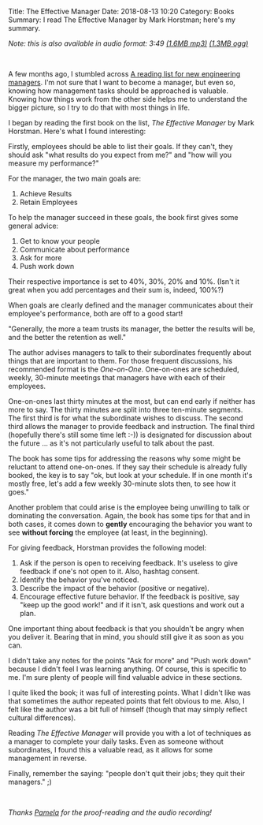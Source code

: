 Title: The Effective Manager
Date: 2018-08-13 10:20
Category: Books
Summary: I read The Effective Manager by Mark Horstman; here's my summary.

*Note: this is also available in audio format: 3:49
[(1.6MB mp3)](https://chown.me/iota/blog/the-effective-manager.mp3)
[(1.3MB ogg)](https://chown.me/iota/blog/the-effective-manager.ogg)*

<br/>

A few months ago, I stumbled across [A reading list for new engineering
managers](https://jacobian.org/writing/engmanager-reading-list/). I'm not sure
that I want to become a manager, but even so, knowing how management tasks
should be approached is valuable. Knowing how things work from the other side
helps me to understand the bigger picture, so I try to do that with most things
in life.

I began by reading the first book on the list, *The Effective Manager* by Mark
Horstman. Here's what I found interesting:

Firstly, employees should be able to list their goals. If they can't, they
should ask "what results do you expect from me?" and "how will you measure my
performance?"

For the manager, the two main goals are:

1. Achieve Results
2. Retain Employees

To help the manager succeed in these goals, the book first gives some general
advice:

1. Get to know your people
2. Communicate about performance
3. Ask for more
4. Push work down

Their respective importance is set to 40%, 30%, 20% and 10%. (Isn't it great
when you add percentages and their sum is, indeed, 100%?)

When goals are clearly defined and the manager communicates about their
employee's performance, both are off to a good start!

"Generally, the more a team trusts its manager, the better the results will be,
and the better the retention as well."

The author advises managers to talk to their subordinates frequently about things
that are important to them. For those frequent discussions, his recommended
format is the *One-on-One*. One-on-ones are scheduled, weekly, 30-minute
meetings that managers have with each of their employees.

One-on-ones last thirty minutes at the most, but can end early if neither has
more to say. The thirty minutes are split into three ten-minute segments.  The
first third is for what the subordinate wishes to discuss. The second third allows
the manager to provide feedback and instruction. The final third (hopefully
there's still some time left :-)) is designated for discussion about the future
... as it's not particularly useful to talk about the past.

The book has some tips for addressing the reasons why some might be reluctant
to attend one-on-ones.  If they say their schedule is already fully booked, the
key is to say "ok, but look at your schedule. If in one month it's mostly free,
let's add a few weekly 30-minute slots then, to see how it goes."

Another problem that could arise is the employee being unwilling to talk or
dominating the conversation. Again, the book has some tips for that and in both
cases, it comes down to **gently** encouraging the behavior you want to see
**without forcing** the employee (at least, in the beginning).

For giving feedback, Horstman provides the following model:

1. Ask if the person is open to receiving feedback. It's useless to give
   feedback if one's not open to it. Also, hashtag consent.
2. Identify the behavior you've noticed.
3. Describe the impact of the behavior (positive or negative).
4. Encourage effective future behavior. If the feedback is positive, say "keep
   up the good work!" and if it isn't, ask questions and work out a plan.

One important thing about feedback is that you shouldn't be angry when you
deliver it. Bearing that in mind, you should still give it as soon as you can.

I didn't take any notes for the points "Ask for more" and "Push work down"
because I didn't feel I was learning anything. Of course, this is specific to
me. I'm sure plenty of people will find valuable advice in these sections.

I quite liked the book; it was full of interesting points. What I didn't like
was that sometimes the author repeated points that felt obvious to me. Also, I
felt like the author was a bit full of himself (though that may simply reflect
cultural differences).

Reading *The Effective Manager* will provide you with a lot of techniques as a
manager to complete your daily tasks. Even as someone without subordinates, I
found this a valuable read, as it allows for some management in reverse.

Finally, remember the saying: "people don't quit their jobs; they quit their
managers." ;)

<br/>

*Thanks [Pamela](https://bsd.network/@pamela) for the proof-reading and the audio recording!*
